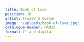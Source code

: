 ```yaml
---
title: Book of Love
position: 10
artist: Fraser A Gorman
image: "/uploads/book-of-love.jpg"
catalogue-number: HA035
format: 7" and digital
---
```


